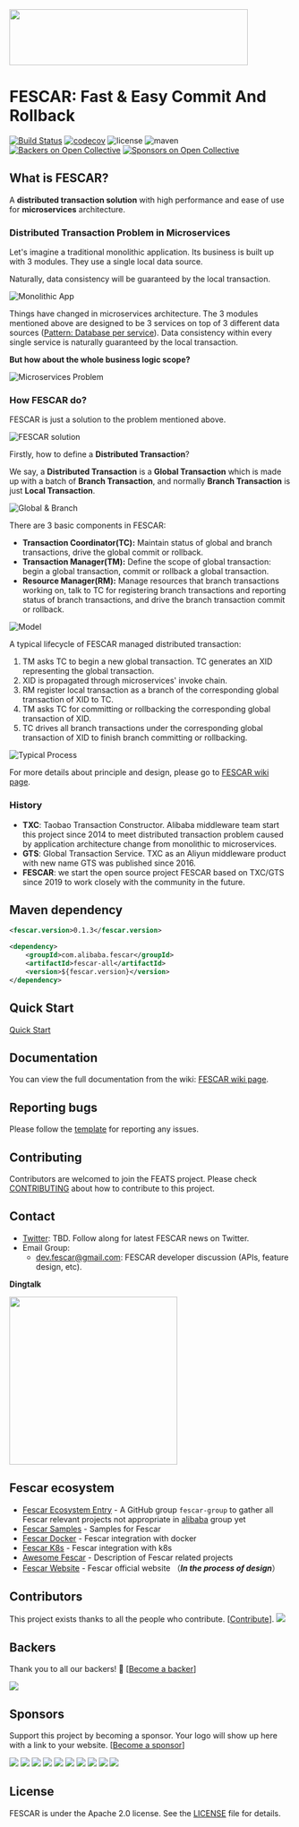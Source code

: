 <img src="https://github.com/fescar-group/fescar-samples/blob/master/doc/img/fescar.png"  height="100" width="426">

# FESCAR: Fast & Easy Commit And Rollback

[![Build Status](https://travis-ci.org/alibaba/fescar.svg?branch=develop)](https://travis-ci.org/alibaba/fescar)
[![codecov](https://codecov.io/gh/alibaba/fescar/branch/develop/graph/badge.svg)](https://codecov.io/gh/alibaba/fescar)
![license](https://img.shields.io/github/license/alibaba/fescar.svg)
![maven](https://img.shields.io/maven-central/v/com.alibaba.fescar/fescar-all.svg)
[![Backers on Open Collective](https://opencollective.com/fescar/backers/badge.svg)](#backers) 
[![Sponsors on Open Collective](https://opencollective.com/fescar/sponsors/badge.svg)](#sponsors)

## What is FESCAR?

A **distributed transaction solution** with high performance and ease of use for **microservices** architecture.

### Distributed Transaction Problem in Microservices

Let's imagine a traditional monolithic application. Its business is built up with 3 modules. They use a single local data source.

Naturally, data consistency will be guaranteed by the local transaction.

![Monolithic App](https://cdn.nlark.com/lark/0/2018/png/18862/1545296770244-4cedf37e-9dc6-4fc0-a97f-f4240b9d8640.png) 

Things have changed in microservices architecture. The 3 modules mentioned above are designed to be 3 services on top of 3 different data sources ([Pattern: Database per service](http://microservices.io/patterns/data/database-per-service.html)). Data consistency within every single service is naturally guaranteed by the local transaction. 

**But how about the whole business logic scope?**

![Microservices Problem](https://cdn.nlark.com/lark/0/2018/png/18862/1545296781231-4029da9c-8803-43a4-ac2f-6c8b1e2ea448.png) 

### How FESCAR do?

FESCAR is just a solution to the problem mentioned above. 

![FESCAR solution](https://cdn.nlark.com/lark/0/2018/png/18862/1545296791074-3bce7bce-025e-45c3-9386-7b95135dade8.png)

Firstly, how to define a **Distributed Transaction**?

We say, a **Distributed Transaction** is a **Global Transaction** which is made up with a batch of **Branch Transaction**, and normally **Branch Transaction** is just **Local Transaction**.

![Global & Branch](https://cdn.nlark.com/lark/0/2018/png/18862/1545015454979-a18e16f6-ed41-44f1-9c7a-bd82c4d5ff99.png) 

There are 3 basic components in FESCAR: 

- **Transaction Coordinator(TC):** Maintain status of global and branch transactions, drive the global commit or rollback.
- **Transaction Manager(TM):** Define the scope of global transaction: begin a global transaction, commit or rollback a global transaction.
- **Resource Manager(RM):** Manage resources that branch transactions working on, talk to TC for registering branch transactions and reporting status of branch transactions, and drive the branch transaction commit or rollback.

![Model](https://cdn.nlark.com/lark/0/2018/png/18862/1545013915286-4a90f0df-5fda-41e1-91e0-2aa3d331c035.png) 

A typical lifecycle of FESCAR managed distributed transaction:

1. TM asks TC to begin a new global transaction. TC generates an XID representing the global transaction.
2. XID is propagated through microservices' invoke chain.
3. RM register local transaction as a branch of the corresponding global transaction of XID to TC. 
4. TM asks TC for committing or rollbacking the corresponding global transaction of XID.
5. TC drives all branch transactions under the corresponding global transaction of XID to finish branch committing or rollbacking.

![Typical Process](https://cdn.nlark.com/lark/0/2018/png/18862/1545296917881-26fabeb9-71fa-4f3e-8a7a-fc317d3389f4.png) 

For more details about principle and design, please go to [FESCAR wiki page](https://github.com/alibaba/fescar/wiki). 

### History

- **TXC**: Taobao Transaction Constructor. Alibaba middleware team start this project since 2014 to meet distributed transaction problem caused by application architecture change from monolithic to microservices.
- **GTS**: Global Transaction Service. TXC as an Aliyun middleware product with new name GTS was published since 2016.
- **FESCAR**: we start the open source project FESCAR based on TXC/GTS since 2019 to work closely with the community in the future.

## Maven dependency
```xml
<fescar.version>0.1.3</fescar.version>

<dependency>
    <groupId>com.alibaba.fescar</groupId>
    <artifactId>fescar-all</artifactId>
    <version>${fescar.version}</version>
</dependency>

```
## Quick Start

[Quick Start](https://github.com/alibaba/fescar/wiki/Quick-Start)

## Documentation

You can view the full documentation from the wiki: [FESCAR wiki page](https://github.com/alibaba/fescar/wiki).

## Reporting bugs

Please follow the [template](https://github.com/alibaba/fescar/blob/develop/.github/ISSUE_TEMPLATE/BUG_REPORT.md) for reporting any issues.


## Contributing

Contributors are welcomed to join the FEATS project. Please check [CONTRIBUTING](./CONTRIBUTING.md) about how to contribute to this project.


## Contact

* [Twitter](): TBD. Follow along for latest FESCAR news on Twitter.
* Email Group:
     * dev.fescar@gmail.com: FESCAR developer discussion (APIs, feature design, etc).

**Dingtalk**

<img src="https://upload-images.jianshu.io/upload_images/4420767-4e95b186a1a1bfba.png?imageMogr2/auto-orient/strip%7CimageView2/2/w/1240"  height="300" width="300">


## Fescar ecosystem

* [Fescar Ecosystem Entry](https://github.com/fescar-group) - A GitHub group `fescar-group` to gather all Fescar relevant projects not appropriate in [alibaba](https://github.com/alibaba) group yet
* [Fescar Samples](https://github.com/fescar-group/fescar-samples) - Samples for Fescar
* [Fescar Docker](https://github.com/fescar-group/fescar-docker) - Fescar integration with docker
* [Fescar K8s](https://github.com/fescar-group/fescar-k8s) - Fescar integration with k8s
* [Awesome Fescar](https://github.com/fescar-group/awesome-fescar) - Description of Fescar related projects 
* [Fescar Website](https://github.com/fescar-group/fescar.io) - Fescar official website （***In the process of design***）

## Contributors

This project exists thanks to all the people who contribute. [[Contribute](CONTRIBUTING.md)].
<a href="https://github.com/alibaba/fescar/graphs/contributors"><img src="https://opencollective.com/fescar/contributors.svg?width=890&button=false" /></a>


## Backers

Thank you to all our backers! 🙏 [[Become a backer](https://opencollective.com/fescar#backer)]

<a href="https://opencollective.com/fescar#backers" target="_blank"><img src="https://opencollective.com/fescar/backers.svg?width=890"></a>


## Sponsors

Support this project by becoming a sponsor. Your logo will show up here with a link to your website. [[Become a sponsor](https://opencollective.com/fescar#sponsor)]

<a href="https://opencollective.com/fescar/sponsor/0/website" target="_blank"><img src="https://opencollective.com/fescar/sponsor/0/avatar.svg"></a>
<a href="https://opencollective.com/fescar/sponsor/1/website" target="_blank"><img src="https://opencollective.com/fescar/sponsor/1/avatar.svg"></a>
<a href="https://opencollective.com/fescar/sponsor/2/website" target="_blank"><img src="https://opencollective.com/fescar/sponsor/2/avatar.svg"></a>
<a href="https://opencollective.com/fescar/sponsor/3/website" target="_blank"><img src="https://opencollective.com/fescar/sponsor/3/avatar.svg"></a>
<a href="https://opencollective.com/fescar/sponsor/4/website" target="_blank"><img src="https://opencollective.com/fescar/sponsor/4/avatar.svg"></a>
<a href="https://opencollective.com/fescar/sponsor/5/website" target="_blank"><img src="https://opencollective.com/fescar/sponsor/5/avatar.svg"></a>
<a href="https://opencollective.com/fescar/sponsor/6/website" target="_blank"><img src="https://opencollective.com/fescar/sponsor/6/avatar.svg"></a>
<a href="https://opencollective.com/fescar/sponsor/7/website" target="_blank"><img src="https://opencollective.com/fescar/sponsor/7/avatar.svg"></a>
<a href="https://opencollective.com/fescar/sponsor/8/website" target="_blank"><img src="https://opencollective.com/fescar/sponsor/8/avatar.svg"></a>
<a href="https://opencollective.com/fescar/sponsor/9/website" target="_blank"><img src="https://opencollective.com/fescar/sponsor/9/avatar.svg"></a>



## License

FESCAR is under the Apache 2.0 license. See the [LICENSE](https://github.com/alibaba/fescar/blob/master/LICENSE) file for details.
